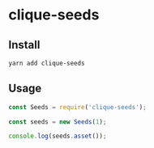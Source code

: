 # clique-seeds

## Install

```sh
yarn add clique-seeds
```


## Usage

```js
const Seeds = require('clique-seeds');

const seeds = new Seeds(1);

console.log(seeds.asset());
```

